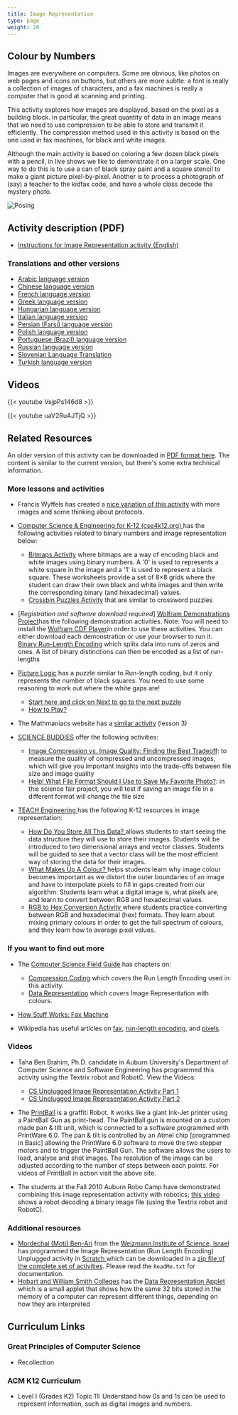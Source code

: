 ```yaml
---
title: Image Representation
type: page
weight: 20
---
```

## Colour by Numbers

Images are everywhere on computers. Some are obvious, like photos on web pages and icons on buttons, but others are more subtle: a font is really a collection of images of characters, and a fax machines is really a computer that is good at scanning and printing.

This activity explores how images are displayed, based on the pixel as a building block. In particular, the great quantity of data in an image means that we need to use compression to be able to store and transmit it efficiently. The compression method used in this activity is based on the one used in fax machines, for black and white images.

Although the main activity is based on coloring a few dozen black pixels with a pencil, in live shows we like to demonstrate it on a larger scale. One way to do this is to use a can of black spray paint and a square stencil to make a giant picture pixel-by-pixel. Another is to process a photograph of (say) a teacher to the kidfax code, and have a whole class decode the mystery photo.

![Posing](/images/activities/image-representation/image-representation.jpg)

## Activity description (PDF)

- [Instructions for Image Representation activity (English)](/documents/activities/image-representation/unplugged-02-image_representation.pdf)

### Translations and other versions

- [Arabic language version](/documents/activities/image-representation/arabic_translation_image_representation.pdf)
- [Chinese language version](/documents/activities/image-representation/Image-Representation-Chinese-Version.pdf)
- [French language version](/documents/activities/image-representation/02_fr_Repr%C3%A9sentation_d_une_image.pdf)
- [Greek language version](/documents/activities/image-representation/unplugged-02-image_representation_greek.pdf)
- [Hungarian language version](/documents/activities/image-representation/2-image-compression-HU.pdf)
- [Italian language version](/documents/activities/image-representation/image-rep-italian.pdf)
- [Persian (Farsi) language version](/documents/activities/image-representation/02_Fa_Image_Representation.pdf)
- [Polish language version](/documents/activities/image-representation/A2.pdf)
- [Portuguese (Brazil) language version](/documents/activities/image-representation/portuguese-brazil-02.pdf)
- [Russian language version](/documents/activities/image-representation/unplugged-02-image_representation_russian.pdf)
- [Slovenian Language Translation](/documents/activities/image-representation/02-Stiskanje-slik.pdf)
- [Turkish language version](/documents/activities/image-representation/unplugged-02-image_representation_turkish.pdf)

## Videos

{{< youtube VsjpPs146d8 >}}

{{< youtube uaV2RuAJTjQ >}}

<!--
## Photos

/wp-content/uploads/2014/12/P1000779-750x500.jpg
Activity explained at Fujitsu Kids event with JOI, Japan

/wp-content/uploads/2014/12/P1000793_0-750x500.jpg
Mr. Idosaka explains the concept at Fujitsu Kids event with JOI, Japan

/wp-content/uploads/2014/12/P1000793-750x500.jpg
Students' attempts at Fujitsu Kids event with JOI, Japan

/wp-content/uploads/2014/12/image_repr_examples-750x500.jpg
Examples of worksheets from Susumu Kanmune

/wp-content/uploads/2015/01/IMG_6476-750x500.jpg
Sam demonstrates how pixels work

/wp-content/uploads/2015/01/IMG_6477-750x500.jpg
Caitlin and Arnold talk about how the image is represented

/wp-content/uploads/2015/01/IMG_6479-750x500.jpg
Sam fills in the rest of the image

/wp-content/uploads/2015/01/Fax-Still-2-750x500.jpg
Students send the image across the playground

/wp-content/uploads/2015/01/IMG_6466-750x500.jpg
Arnold gets enlarged

/wp-content/uploads/2015/01/IMG_6468-750x500.jpg
Sam showing arnold

/wp-content/uploads/2015/01/IMG_6470-750x500.jpg
Sam and Caitlin asking the students what is happening
-->

## Related Resources

An older version of this activity can be downloaded in [PDF format here](/documents/activities/image-representation/unplugged-02-image_representation-original.pdf).
The content is similar to the current version, but there's some extra technical information.

### More lessons and activities

- Francis Wyffels has created a [nice variation of this activity](http://web.archive.org/web/20140706041401/http://www.dwengo.org/CSUnplugged-image-representation) with more images and some thinking about protocols.

- [Computer Science & Engineering for K-12 (cse4k12.org) ](http://cse4k12.org/)has the following activities related to binary numbers and image representation below:
    - [Bitmaps Activity](http://cse4k12.org/binary/bitmaps.html) where bitmaps are a way of encoding black and white images using binary numbers. A '0' is used to represents a white square in the image and a '1' is used to represent a black square. These worksheets provide a set of 8×8 grids where the student can draw their own black and white images and then write the corresponding binary (and hexadecimal) values.
    - [Crossbin Puzzles Activity](http://cse4k12.org/crossbin/index.html) that are similar to crossword puzzles

- [*Registration and software download required*] [Wolfram Demonstrations Project](http://demonstrations.wolfram.com/index.html)has the following demonstration activities. Note: You will need to install the [Wolfram CDF Player](http://www.wolfram.com/player/)in order to use these activities. You can either download each demonstration or use your browser to run it. [Binary Run-Length Encoding](http://demonstrations.wolfram.com/BinaryRunLengthEncoding/) which splits data into runs of zeros and ones. A list of binary distinctions can then be encoded as a list of run-lengths

- [Picture Logic](http://tonakai.aki.gs/picturelogic/index_e.html) has a puzzle similar to Run-length coding, but it only represents the number of black squares. You need to use some reasoning to work out where the white gaps are!
    - [Start here and click on Next to go to the next puzzle](http://tonakai.aki.gs/picturelogic/play/index_e.php?PNum=1)
    - [How to Play?](http://tonakai.aki.gs/picturelogic/howtoplay_e.html)

- The Mathmaniacs website has a [similar activity](http://mathmaniacs.org/lessons/03-imagecomp/index.html) (lesson 3)

- [SCIENCE BUDDIES](https://www.sciencebuddies.org/) offer the following activities:
    - [Image Compression vs. Image Quality: Finding the Best Tradeoff](https://www.sciencebuddies.org/science-fair-projects/project-ideas/CompSci_p006/computer-science/image-compression-versus-image-quality?fave=no&isb=cmlkOjc2ODUyMzcsc2lkOjAscDoxLGlhOkNvbXBTY2k&from=TSW): to measure the quality of compressed and uncompressed images, which will give you important insights into the trade-offs between file size and image quality
    - [Help! What File Format Should I Use to Save My Favorite Photo?](https://www.sciencebuddies.org/science-fair-projects/project-ideas/CompSci_p020/computer-science/file-formats-for-photos?fave=no&isb=cmlkOjc2ODUyMzcsc2lkOjAscDoxLGlhOkNvbXBTY2k&from=TSW): in this science fair project, you will test if saving an image file in a different format will change the file size

- [TEACH Engineering ](https://www.teachengineering.org/)has the following K-12 resources in image representation:
    - [How Do You Store All This Data? ](https://www.teachengineering.org/lessons/view/van_robotic_vision_less3)allows students to start seeing the data structure they will use to store their images. Students will be introduced to two dimensional arrays and vector classes. Students will be guided to see that a vector class will be the most efficient way of storing the data for their images.
    - [What Makes Up A Colour? ](https://www.teachengineering.org/lessons/view/van_robotic_vision_less2)helps students learn why image colour becomes important as we distort the outer boundaries of an image and have to interpolate pixels to fill in gaps created from our algorithm. Students learn what a digital image is, what pixels are, and learn to convert between RGB and hexadecimal values.
    - [RGB to Hex Conversion Activity ](https://www.teachengineering.org/activities/view/van_robotic_vision_activity2)where students practice converting between RGB and hexadecimal (hex) formats. They learn about mixing primary colours in order to get the full spectrum of colours, and they learn how to average pixel values.

### If you want to find out more

- The [Computer Science Field Guide](https://www.csfieldguide.org.nz/en/) has chapters on:
    - [Compression Coding](https://www.csfieldguide.org.nz/en/chapters/coding-compression/) which covers the Run Length Encoding used in this activity.
    - [Data Representation](https://www.csfieldguide.org.nz/en/chapters/data-representation/) which covers Image Representation with colours.

- [How Stuff Works: Fax Machine](https://electronics.howstuffworks.com/gadgets/fax/fax-machine.htm)
- Wikipedia has useful articles on [fax](https://en.wikipedia.org/wiki/FAX), [run-length encoding](https://en.wikipedia.org/wiki/Run-length_encoding), and [pixels](https://en.wikipedia.org/wiki/Pixel).

### Videos

- Taha Ben Brahim, Ph.D. candidate in Auburn University's Department of Computer Science and Software Engineering has programmed this activity using the Textrix robot and RobotC. View the Videos:

    - [CS Unplugged Image Representation Activity Part 1](https://www.youtube.com/watch?v=_koBK2gIgrQ)
    - [CS Unplugged Image Representation Activity Part 2](http://www.youtube.com/watch?v=Utua0Ax28-Y)

- The [PrintBall](http://www.recyclism.com/printball.php) is a graffiti Robot. It works like a giant Ink-Jet printer using a PaintBall Gun as print-head. The PaintBall gun is mounted on a custom made pan & tilt unit, which is connected to a software programmed with PrintWare 6.0. The pan & tilt is controlled by an Atmel chip [programmed in Basic] allowing the PrintWare 6.0 software to move the two stepper motors and to trigger the PaintBall Gun. The software allows the users to load, analyse and shot images. The resolution of the image can be adjusted according to the number of steps between each points. For videos of PrintBall in action visit the above site.
- The students at the Fall 2010 Auburn Robo Camp have demonstrated combining this image representation activity with robotics; [this video](https://www.youtube.com/watch?v=2zQDAcBzIKU) shows a robot decoding a binary image file (using the Textrix robot and RobotC).

### Additional resources

- [Mordechai (Moti) Ben-Ari](http://www.weizmann.ac.il/sci-tea/benari/home) from the [Weizmann Institute of Science, Israel ](https://www.weizmann.ac.il/pages/)has programmed the Image Representation (Run Length Encoding) Unplugged activity in [Scratch ](https://scratch.mit.edu/)which can be downloaded in a [zip file of the complete set of activities](https://code.google.com/archive/p/scratch-unplugged/downloads). Please read the `ReadMe.txt` for documentation.
- [Hobart and William Smith Colleges](http://math.hws.edu/) has the [Data Representation Applet](http://math.hws.edu/TMCM/java/DataReps/index.html) which is a small applet that shows how the same 32 bits stored in the memory of a computer can represent different things, depending on how they are interpreted

## Curriculum Links

### Great Principles of Computer Science

- Recollection

### ACM K12 Curriculum

- Level I (Grades K2) Topic 11: Understand how 0s and 1s can be used to represent information, such as digital images and numbers.
